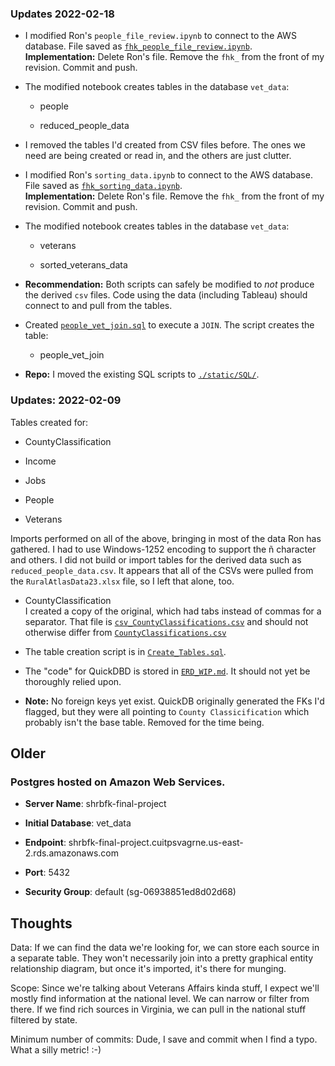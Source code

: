 ### Updates 2022-02-18

- I modified Ron's `people_file_review.ipynb` to connect to the AWS database. File saved as [`fhk_people_file_review.ipynb`](`fhk_people_file_review.ipynb`).<br>
**Implementation:** Delete Ron's file. Remove the `fhk_` from the front of my revision. Commit and push.

- The modified notebook creates tables in the database `vet_data`:
    
    - people
    
    - reduced_people_data

- I removed the tables I'd created from CSV files before. The ones we need are being created or read in, and the others are just clutter.

- I modified Ron's `sorting_data.ipynb` to connect to the AWS database. File saved as [`fhk_sorting_data.ipynb`](`fhk_sorting_data.ipynb`).<br>
**Implementation:** Delete Ron's file. Remove the `fhk_` from the front of my revision. Commit and push.

- The modified notebook creates tables in the database `vet_data`:
    
    - veterans
    
    - sorted_veterans_data
    
- **Recommendation:** Both scripts can safely be modified to *not* produce the derived `csv` files. Code using the data (including Tableau) should connect to and pull from the tables.

- Created [`people_vet_join.sql`](static/SQL/people_vet_join.sql) to execute a `JOIN`. The script creates the table:

    - people_vet_join

- **Repo:** I moved the existing SQL scripts to [`./static/SQL/`](static/SQL/).

### Updates: 2022-02-09

Tables created for:

- CountyClassification

- Income

- Jobs

- People

- Veterans

Imports performed on all of the above, bringing in most of the data Ron has gathered. I had to use Windows-1252 encoding to support the &ntilde; character and others. I did not build or import tables for the derived data such as `reduced_people_data.csv`. It appears that all of the CSVs were pulled from the `RuralAtlasData23.xlsx` file, so I left that alone, too.

- CountyClassification
    <br> I created a copy of the original, which had tabs instead of commas for a separator. That file is [`csv_CountyClassifications.csv`](Resources/csv_CountyClassifications.csv) and should not otherwise differ from [`CountyClassifications.csv`](Resources/CountyClassifications.csv)

- The table creation script is in [`Create_Tables.sql`](Scripts/Create_Tables.sql).

- The "code" for QuickDBD is stored in [`ERD_WIP.md`](Scripts/ERD_WIP.md). It should not yet be thoroughly relied upon.

- **Note:** No foreign keys yet exist. QuickDB originally generated the FKs I'd flagged, but they were all pointing to `County Classicification` which probably isn't the base table. Removed for the time being.


## Older

### Postgres hosted on Amazon Web Services.

- **Server Name**: shrbfk-final-project

- **Initial Database**: vet_data

- **Endpoint**: shrbfk-final-project.cuitpsvagrne.us-east-2.rds.amazonaws.com

- **Port**: 5432

- **Security Group**: default (sg-06938851ed8d02d68)

## Thoughts

Data: If we can find the data we're looking for, we can store each source in a separate table. They won't necessarily join into a pretty graphical entity relationship diagram, but once it's imported, it's there for munging.

Scope: Since we're talking about Veterans Affairs kinda stuff, I expect we'll mostly find information at the national level. We can narrow or filter from there. If we find rich sources in Virginia, we can pull in the national stuff filtered by state.

Minimum number of commits: Dude, I save and commit when I find a typo. What a silly metric! :-)
